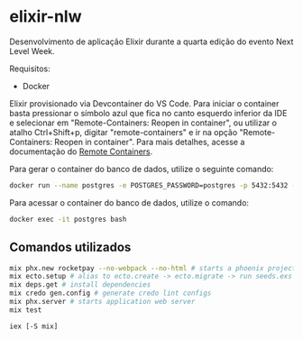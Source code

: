 # elixir-nlw
Desenvolvimento de aplicação Elixir durante a quarta edição do evento Next Level Week.

Requisitos:
- Docker

Elixir provisionado via Devcontainer do VS Code. Para iniciar o container basta pressionar o símbolo azul que fica no canto esquerdo inferior da IDE e selecionar em "Remote-Containers: Reopen in container", ou utilizar o atalho Ctrl+Shift+p, digitar "remote-containers" e ir na opção "Remote-Containers: Reopen in container". Para mais detalhes, acesse a documentação do [Remote Containers](https://code.visualstudio.com/docs/remote/containers).

Para gerar o container do banco de dados, utilize o seguinte comando:
```bash
docker run --name postgres -e POSTGRES_PASSWORD=postgres -p 5432:5432 -d postgres
```

Para acessar o container do banco de dados, utilize o comando:
```bash
docker exec -it postgres bash
```

## Comandos utilizados
```bash
mix phx.new rocketpay --no-webpack --no-html # starts a phoenix project
mix ecto.setup # alias to ecto.create -> ecto.migrate -> run seeds.exs
mix deps.get # install dependencies
mix credo gen.config # generate credo lint configs
mix phx.server # starts application web server
mix test

iex [-S mix]
```